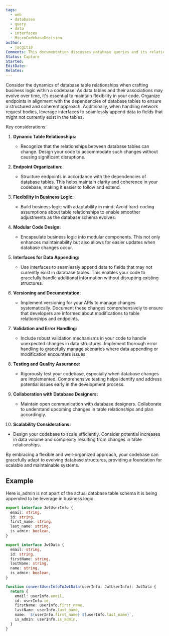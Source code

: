 ```yaml
---
tags:
  - web
  - databases
  - query
  - data
  - interfaces
  - MicroCodebaseDecision
author:
  - jacgit18
Comments: This documentation discusses database queries and its relationship to server endpoints.
Status: Capture
Started: 
EditDate: 
Relates:
---
```

Consider the dynamics of database table relationships when crafting business logic within a codebase. As data tables and their associations may evolve over time, it's essential to maintain flexibility in your code. Organize endpoints in alignment with the dependencies of database tables to ensure a structured and coherent approach. Additionally, when handling network request bodies, leverage interfaces to seamlessly append data to fields that might not currently exist in the tables.

Key considerations:

1. **Dynamic Table Relationships:**
   - Recognize that the relationships between database tables can change. Design your code to accommodate such changes without causing significant disruptions.

2. **Endpoint Organization:**
   - Structure endpoints in accordance with the dependencies of database tables. This helps maintain clarity and coherence in your codebase, making it easier to follow and extend.

3. **Flexibility in Business Logic:**
   - Build business logic with adaptability in mind. Avoid hard-coding assumptions about table relationships to enable smoother adjustments as the database schema evolves.

4. **Modular Code Design:**
   - Encapsulate business logic into modular components. This not only enhances maintainability but also allows for easier updates when database changes occur.

5. **Interfaces for Data Appending:**
   - Use interfaces to seamlessly append data to fields that may not currently exist in database tables. This enables your code to gracefully handle additional information without disrupting existing structures.

6. **Versioning and Documentation:**
   - Implement versioning for your APIs to manage changes systematically. Document these changes comprehensively to ensure that developers are informed about modifications to table relationships and endpoints.

7. **Validation and Error Handling:**
   - Include robust validation mechanisms in your code to handle unexpected changes in data structures. Implement thorough error handling to gracefully manage scenarios where data appending or modification encounters issues.

8. **Testing and Quality Assurance:**
   - Rigorously test your codebase, especially when database changes are implemented. Comprehensive testing helps identify and address potential issues early in the development process.

9. **Collaboration with Database Designers:**
   - Maintain open communication with database designers. Collaborate to understand upcoming changes in table relationships and plan accordingly.

10. **Scalability Considerations:**
   - Design your codebase to scale efficiently. Consider potential increases in data volume and complexity resulting from changes in table relationships.

By embracing a flexible and well-organized approach, your codebase can gracefully adapt to evolving database structures, providing a foundation for scalable and maintainable systems.

## Example
Here is_admin is not apart of the actual database table schema it is being appended to be leverage in business logic

```typescript
export interface JwtUserInfo {
  email: string,
  id: string,
  first_name: string,
  last_name: string,
  is_admin: boolean,
}

export interface JwtData {
  email: string,
  id: string,
  firstName: string,
  lastName: string,
  name: string,
  is_admin: boolean,
}

function convertUserInfoToJwtData(userInfo: JwtUserInfo): JwtData {
  return {
    email: userInfo.email,
    id: userInfo.id,
    firstName: userInfo.first_name,
    lastName: userInfo.last_name,
    name: `${userInfo.first_name} ${userInfo.last_name}`,
    is_admin: userInfo.is_admin,
  }
}
```



